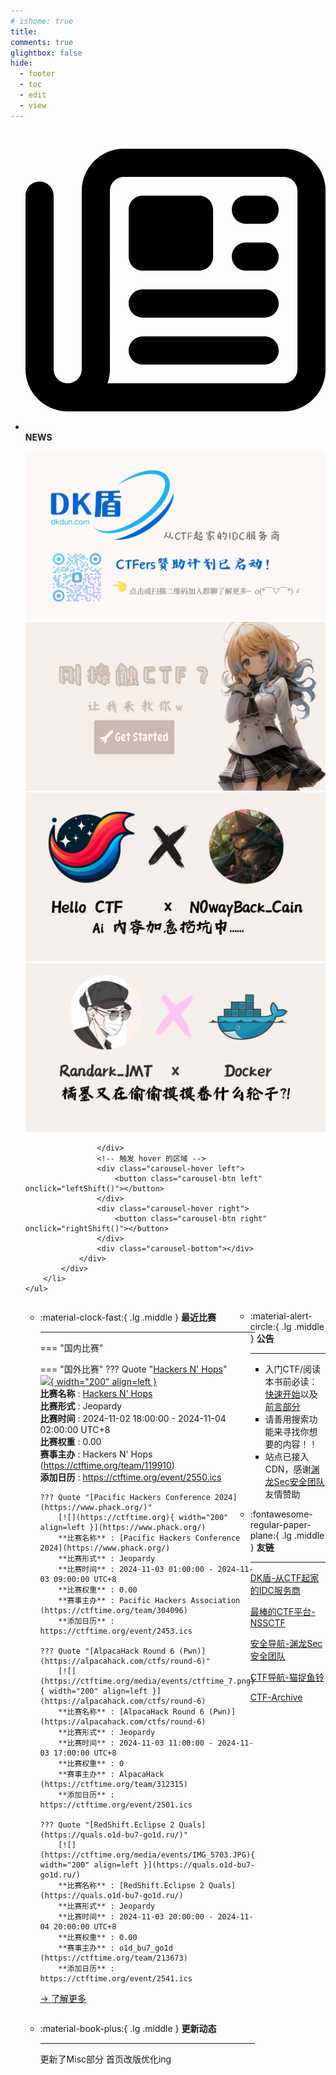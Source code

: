```yaml
---
# ishome: true
title: 
comments: true
glightbox: false
hide:
  - footer
  - toc
  - edit
  - view
---
```


<div class="grid cards">
    <ul>
        <li>
            <p><span class="twemoji lg middle"><svg xmlns="http://www.w3.org/2000/svg"
                        viewBox="0 0 512 512"><!--! Font Awesome Free 6.5.1 by @fontawesome - https://fontawesome.com License - https://fontawesome.com/license/free (Icons: CC BY 4.0, Fonts: SIL OFL 1.1, Code: MIT License) Copyright 2023 Fonticons, Inc.-->
                        <path
                            d="M168 80c-13.3 0-24 10.7-24 24v304c0 8.4-1.4 16.5-4.1 24H440c13.3 0 24-10.7 24-24V104c0-13.3-10.7-24-24-24H168zM72 480c-39.8 0-72-32.2-72-72V112c0-13.3 10.7-24 24-24s24 10.7 24 24v296c0 13.3 10.7 24 24 24s24-10.7 24-24V104c0-39.8 32.2-72 72-72h272c39.8 0 72 32.2 72 72v304c0 39.8-32.2 72-72 72H72zm104-344c0-13.3 10.7-24 24-24h96c13.3 0 24 10.7 24 24v80c0 13.3-10.7 24-24 24h-96c-13.3 0-24-10.7-24-24v-80zm200-24h32c13.3 0 24 10.7 24 24s-10.7 24-24 24h-32c-13.3 0-24-10.7-24-24s10.7-24 24-24zm0 80h32c13.3 0 24 10.7 24 24s-10.7 24-24 24h-32c-13.3 0-24-10.7-24-24s10.7-24 24-24zm-176 80h208c13.3 0 24 10.7 24 24s-10.7 24-24 24H200c-13.3 0-24-10.7-24-24s10.7-24 24-24zm0 80h208c13.3 0 24 10.7 24 24s-10.7 24-24 24H200c-13.3 0-24-10.7-24-24s10.7-24 24-24z">
                        </path>
                    </svg></span> <strong>NEWS</strong></p>
            <div class="grid cards">
                <div class="carousel">
                    <div class="carousel-container">
                        <a href="https://www.dkdun.cn/"><img src="./assets/banner-dkdun.png" /></a>
                        <a href="../HC_Start/" target="_blank"><img src="./assets/banner-quickstart.png" /></a>
                        <a href="../HC_AI/" target="_blank"><img src="./assets/banner-update.png" /></a>
                        <a href="https://github.com/CTF-Archives" target="_blank"><img src="./assets/banner-Achieve.png" /></a>
                        
                    </div>
                    <!-- 触发 hover 的区域 -->
                    <div class="carousel-hover left">
                        <button class="carousel-btn left" onclick="leftShift()"></button>
                    </div>
                    <div class="carousel-hover right">
                        <button class="carousel-btn right" onclick="rightShift()"></button>
                    </div>
                    <div class="carousel-bottom"></div>
                </div>
            </div>
        </li>
    </ul>
</div>

<div class="grid grid-cols-8 gap-4" style="display: grid;grid-template-columns: 70% 30%;" markdown>

<div class="grid cards" style="display: grid; grid-template-columns: 1fr;" markdown>

<div class="grid cards" markdown>

-   :material-clock-fast:{ .lg .middle } __最近比赛__

    ---
    <!-- 主页赛事展示_开始 -->
    === "国内比赛"
    
    === "国外比赛"
        ??? Quote "[Hackers N' Hops](https://hackersnhops.ctfd.io/)"  
            [![](https://ctftime.org/media/events/HACKERSNHOPS.png){ width="200" align=left }](https://hackersnhops.ctfd.io/)  
            **比赛名称** : [Hackers N' Hops](https://hackersnhops.ctfd.io/)  
            **比赛形式** : Jeopardy  
            **比赛时间** : 2024-11-02 18:00:00 - 2024-11-04 02:00:00 UTC+8  
            **比赛权重** : 0.00  
            **赛事主办** : Hackers N' Hops (https://ctftime.org/team/119910)  
            **添加日历** : https://ctftime.org/event/2550.ics  
            
        ??? Quote "[Pacific Hackers Conference 2024](https://www.phack.org/)"  
            [![](https://ctftime.org){ width="200" align=left }](https://www.phack.org/)  
            **比赛名称** : [Pacific Hackers Conference 2024](https://www.phack.org/)  
            **比赛形式** : Jeopardy  
            **比赛时间** : 2024-11-03 01:00:00 - 2024-11-03 09:00:00 UTC+8  
            **比赛权重** : 0.00  
            **赛事主办** : Pacific Hackers Association (https://ctftime.org/team/304096)  
            **添加日历** : https://ctftime.org/event/2453.ics  
            
        ??? Quote "[AlpacaHack Round 6 (Pwn)](https://alpacahack.com/ctfs/round-6)"  
            [![](https://ctftime.org/media/events/ctftime_7.png){ width="200" align=left }](https://alpacahack.com/ctfs/round-6)  
            **比赛名称** : [AlpacaHack Round 6 (Pwn)](https://alpacahack.com/ctfs/round-6)  
            **比赛形式** : Jeopardy  
            **比赛时间** : 2024-11-03 11:00:00 - 2024-11-03 17:00:00 UTC+8  
            **比赛权重** : 0  
            **赛事主办** : AlpacaHack (https://ctftime.org/team/312315)  
            **添加日历** : https://ctftime.org/event/2501.ics  
            
        ??? Quote "[RedShift.Eclipse 2 Quals](https://quals.o1d-bu7-go1d.ru/)"  
            [![](https://ctftime.org/media/events/IMG_5703.JPG){ width="200" align=left }](https://quals.o1d-bu7-go1d.ru/)  
            **比赛名称** : [RedShift.Eclipse 2 Quals](https://quals.o1d-bu7-go1d.ru/)  
            **比赛形式** : Jeopardy  
            **比赛时间** : 2024-11-03 20:00:00 - 2024-11-04 20:00:00 UTC+8  
            **比赛权重** : 0.00  
            **赛事主办** : o1d_bu7_go1d (https://ctftime.org/team/213673)  
            **添加日历** : https://ctftime.org/event/2541.ics  
            
    <!-- 主页赛事展示_结束 -->
    [→ 了解更多](./Event/)

</div>
  <div class="grid cards" markdown>

-   :material-book-plus:{ .lg .middle } __更新动态__

    ---

    更新了Misc部分 首页改版优化ing

</div>  
</div>
<div class="grid cards" markdown>

<div class="grid cards" markdown>

-   :material-alert-circle:{ .lg .middle } __公告__

    ---

    - 入门CTF/阅读本书前必读：[快速开始](./HC_Start/)以及[前言部分](./HC_Preface/)  
    - 请善用搜索功能来寻找你想要的内容！！
    - 站点已接入 CDN，感谢[渊龙Sec安全团队](https://dh.aabyss.cn)友情赞助

-   :fontawesome-regular-paper-plane:{ .lg .middle } __友链__

    ---

    [DK盾-从CTF起家的IDC服务商](https://www.dkdun.cn)

    [最棒的CTF平台-NSSCTF](https://www.nssctf.cn/)  

    [安全导航-渊龙Sec安全团队](https://dh.aabyss.cn)    

    [CTF导航-猫捉鱼铃](https://ctf.mzy0.com/)

    [CTF-Archive](https://github.com/CTF-Archives)

</div>   

</div>

</div>
